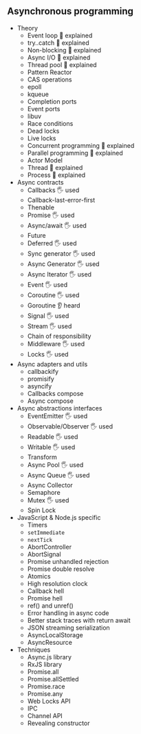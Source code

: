 ## Asynchronous programming

- Theory
  - Event loop 🙋 explained
  - try..catch 🙋 explained
  - Non-blocking 🙋 explained
  - Async I/O 🙋 explained
  - Thread pool 🙋 explained
  - Pattern Reactor
  - CAS operations
  - epoll
  - kqueue
  - Completion ports
  - Event ports
  - libuv
  - Race conditions
  - Dead locks
  - Live locks
  - Concurrent programming 🙋 explained
  - Parallel programming 🙋 explained
  - Actor Model
  - Thread 🙋 explained
  - Process 🙋 explained
- Async contracts
  - Callbacks 🖐️ used
  - Callback-last-error-first
  - Thenable
  - Promise 🖐️ used
  - Async/await 🖐️ used
  - Future 
  - Deferred 🖐️ used
  - Sync generator 🖐️ used
  - Async Generator 🖐️ used
  - Async Iterator 🖐️ used
  - Event 🖐️ used
  - Coroutine 🖐️ used
  - Goroutine 👂 heard
  - Signal 🖐️ used
  - Stream 🖐️ used
  - Chain of responsibility
  - Middleware 🖐️ used
  - Locks 🖐️ used
- Async adapters and utils
  - callbackify
  - promisify
  - asyncify
  - Callbacks compose
  - Async compose
- Async abstractions interfaces
  - EventEmitter 🖐️ used
  - Observable/Observer 🖐️ used
  - Readable 🖐️ used
  - Writable 🖐️ used
  - Transform
  - Async Pool 🖐️ used
  - Async Queue 🖐️ used
  - Async Collector
  - Semaphore
  - Mutex 🖐️ used
  - Spin Lock
- JavaScript & Node.js specific
  - Timers
  - `setImmediate`
  - `nextTick`
  - AbortController
  - AbortSignal
  - Promise unhandled rejection
  - Promise double resolve
  - Atomics
  - High resolution clock
  - Callback hell
  - Promise hell
  - ref() and unref()
  - Error handling in async code
  - Better stack traces with return await
  - JSON streaming serialization
  - AsyncLocalStorage
  - AsyncResource
- Techniques
  - Async.js library
  - RxJS library
  - Promise.all
  - Promise.allSettled
  - Promise.race
  - Promise.any
  - Web Locks API
  - IPC
  - Channel API
  - Revealing constructor
